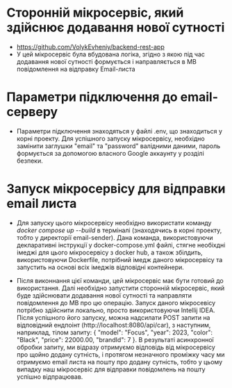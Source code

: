 # Сторонній мікросервіс, який здійснює додавання нової сутності
- https://github.com/VolykEvheniy/backend-rest-app
- У цей мікросервіс була вбудована логіка, згідно з якою під час додавання нової сутності формується і направляється в MB повідомлення на відправку Email-листа

# Параметри підключення до email-серверу
- Параметри підключення знаходяться у файлі .env, що знаходиться у корні проекту. Для успішного запуску мікросервісу, необхідно замінити заглушки "email" та "password" валідними даними, пароль формується за допомогою власного Google аккаунту у розділі безпеки.

# Запуск мікросервісу для відправки email листа
- Для запуску цього мікросервісу необхідно використати команду *docker compose up --build* в терміналі (знаходячись в корні проекту, тобто у директорії email-sender). 
Дана команда, використовуючи декларативні інструкції у docker-compose.yml файлі, стягне необіхдні імеджі для цього мікросервісу з docker hub, а також збілдить, використовуючи Dockerfile, потрібний імедж даного мікросервісу та запустить на основі всіх імеджів відповідні контейнери.

- Після виконнання цієї команди, цей мікросервіс має бути готовий до використання. Далі необхідно запустити сторонній мікросервіс, який буде здійснювати додавання нової сутності та направляти повідомлення до MB про цю операцію. 
Запуск даного мікросевісу потрібно здійснити локально, просто використовуючи Intellij IDEA. Після успішного його запуску, можна надсилати POST запити на відповідний ендпоінт (http://localhost:8080/api/car), з наступним, наприклад, тілом запиту: 
{ "model": "Focus", "year": 2023, "color": "Black", "price": 22000.00, "brandId": 7 }. В результаті асинхронної обробки запиту, ми відразу отримуємо відповідь від мікросервісу про щойно додану сутність, і протягом незначного проміжку часу ми отримуємо email листа на пошту про додану сутність,
тобто у цьому випадку наш мікросервіс для відправки повідомлень на пошту успішно відпрацював.

